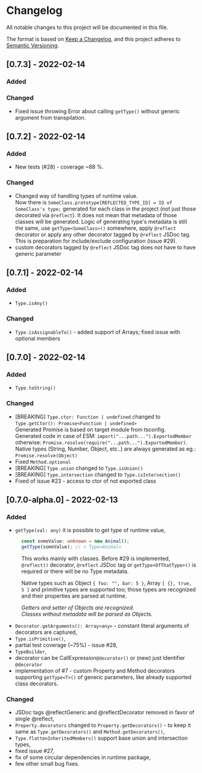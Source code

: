 # Changelog
All notable changes to this project will be documented in this file.

The format is based on [Keep a Changelog](https://keepachangelog.com/en/1.0.0/),
and this project adheres to [Semantic Versioning](https://semver.org/spec/v2.0.0.html).


[//]: # (## [1.0.0] - 2022-01-01)
[//]: # (### Added)
[//]: # (### Changed)


## [0.7.3] - 2022-02-14
### Added
### Changed
- Fixed issue throwing Error about calling `getType()` without generic argument from transpilation.


## [0.7.2] - 2022-02-14
### Added
- New tests (#28) - coverage ~88 %.

### Changed
- Changed way of handling types of runtime value.
\
Now there is `SomeClass.prototype[REFLECTED_TYPE_ID] = ID of SomeClass's type;` generated for each class in the project (not just those decorated via `@reflect`).
It does not mean that metadata of those classes will be generated.
Logic of generating type's metadata is still the same, 
use `getType<SomeClass>()` somewhere, apply `@reflect` decorator 
or apply any other decorator tagged by `@reflect` JSDoc tag.
\
This is preparation for include/exclude configuration (issue #29).
- custom decorators tagged by `@reflect` JSDoc tag does not have to have generic parameter

## [0.7.1] - 2022-02-14
### Added
- `Type.isAny()`

### Changed
- `Type.isAssignableTo()` - added support of Arrays; fixed issue with optional members


## [0.7.0] - 2022-02-14
### Added
- `Type.toString()`

### Changed
- \[BREAKING] `Type.ctor: Function | undefined` changed to `Type.getCtor(): Promise<Function | undefined>`
\
Generated Promise is based on target module from tsconfig.
\
Generated code in case of ESM: `import("...path...").ExportedMember` otherwise: `Promise.resolve(require("...path...").ExportedMember)`.
\
Native types (String, Number, Object, etc..) are always generated as eg.: `Promise.resolve(Object)`
- Fixed `Method.optional`
- \[BREAKING] `Type.union` changed to `Type.isUnion()`
- \[BREAKING] `Type.intersection` changed to `Type.isIntersection()`
- Fixed of issue #23 - access to ctor of not exported class


## [0.7.0-alpha.0] - 2022-02-13
### Added
- `getType(val: any)` it is possible to get type of runtime value,

<dl>
<dd>

```typescript
const someValue: unknown = new Animal();
getType(someValue); // > Type<Animal>
```
This works mainly with classes.
Before #29 is implemented, `@reflect()` decorator, `@reflect` JSDoc tag or `getType<OfThatType>()` is required or there will be no Type metadata.

Native types such as Object `{ foo: "", bar: 5 }`, Array `[ {}, true, 5 ]` and primitive types are supported too; those types are recognized and their properties are parsed at runtime.

*Getters and setter of Objects are recognized.*
\
*Classes without metadata will be parsed as Objects.*

</dd>
</dl>

- `Decorator.getArguments(): Array<any>` - constant literal arguments of decorators are captured,
- `Type.isPrimitive()`,
- partial test coverage (~75%) - issue #28,
- `TypeBuilder`,
- decorator can be CallExpression`@decorator()` or (new) just Identifier `@decorator`
- implementation of #7 - custom Property and Method decorators supporting `getType<T>()` of generic parameters, like already supported class decorators.

### Changed
- JSDoc tags @reflectGeneric and @reflectDecorator removed in favor of single @reflect,
- `Property.decorators` changed to `Property.getDecorators()` - to keep it same as `Type.getDecorators()` and `Method.getDecorators()`,
- `Type.flattenInheritedMembers()` support base union and intersection types,
- fixed issue #27,
- fix of some circular dependencies in runtime package,
- few other small bug fixes.